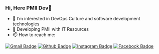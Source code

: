 ### Hi, Here PMII Dev👋 
- 🔭 I’m interested in DevOps Culture and software development technologies
- 🌱 Developing PMII with IT Resources
- 📫 How to reach me: 

[![Gmail Badge](https://img.shields.io/badge/-pmiidev9@gmail.com-c14438?style=flat&logo=Gmail&logoColor=white&link=mailto:pmiidev9@gmail.com)](mailto:pmiidev9@gmail.com) 
[![Github Badge](https://img.shields.io/badge/-pmiidev-grey?style=flat&logo=github&logoColor=white&link=https://github.com/pmiidev)](https://github.com/pmiidev)
[![Instagram Badge](https://img.shields.io/badge/-pmiidev-E4405F?style=flat&logo=Instagram&logoColor=white&link=https://www.instagram.com/pmiidev/)](https://www.instagram.com/pmiidev/)
[![Facebook Badge](https://img.shields.io/badge/-pmiidev-1877F2?style=flat&logo=Facebook&logoColor=white&link=https://www.facebook.com/pmiidev/)](https://www.facebook.com/pmiidev/) 
<p align='left'>

<!--

**Here are some ideas to get you started:**

🙋‍♀️ A short introduction - what is your organization all about?
🌈 Contribution guidelines - how can the community get involved?
👩‍💻 Useful resources - where can the community find your docs? Is there anything else the community should know?
🍿 Fun facts - what does your team eat for breakfast?
🧙 Remember, you can do mighty things with the power of [Markdown](https://docs.github.com/github/writing-on-github/getting-started-with-writing-and-formatting-on-github/basic-writing-and-formatting-syntax)
-->
